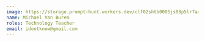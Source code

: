```yaml
---
image: https://storage.prompt-hunt.workers.dev/clf02shtb0005js08p5lr7axp_1
name: Michael Van Buren
roles: Technology Teacher
email: idontknow@gmail.com
---
```


